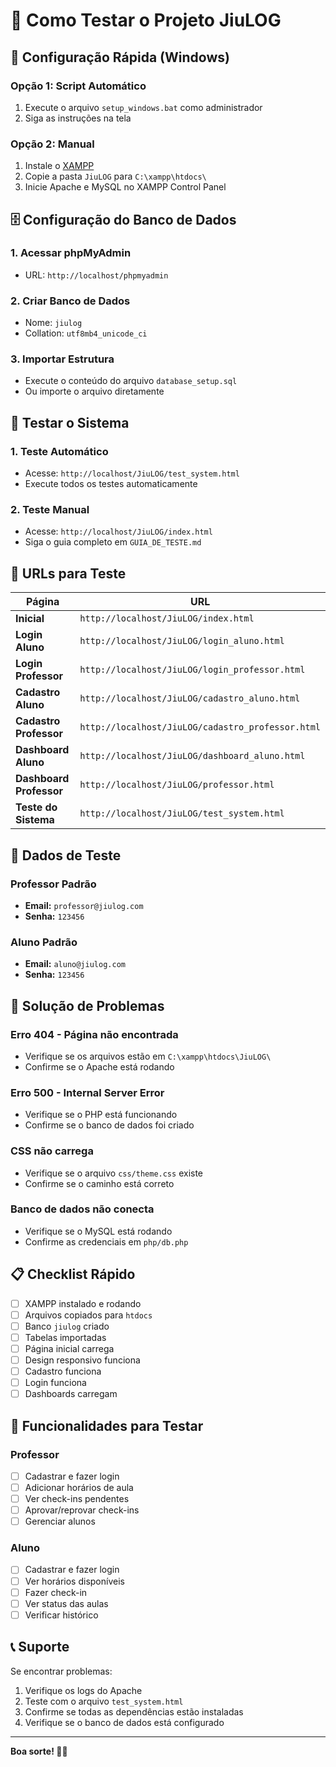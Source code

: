 # 🥋 Como Testar o Projeto JiuLOG

## 🚀 Configuração Rápida (Windows)

### Opção 1: Script Automático
1. Execute o arquivo `setup_windows.bat` como administrador
2. Siga as instruções na tela

### Opção 2: Manual
1. Instale o [XAMPP](https://www.apachefriends.org/pt_br/index.html)
2. Copie a pasta `JiuLOG` para `C:\xampp\htdocs\`
3. Inicie Apache e MySQL no XAMPP Control Panel

## 🗄️ Configuração do Banco de Dados

### 1. Acessar phpMyAdmin
- URL: `http://localhost/phpmyadmin`

### 2. Criar Banco de Dados
- Nome: `jiulog`
- Collation: `utf8mb4_unicode_ci`

### 3. Importar Estrutura
- Execute o conteúdo do arquivo `database_setup.sql`
- Ou importe o arquivo diretamente

## 🧪 Testar o Sistema

### 1. Teste Automático
- Acesse: `http://localhost/JiuLOG/test_system.html`
- Execute todos os testes automaticamente

### 2. Teste Manual
- Acesse: `http://localhost/JiuLOG/index.html`
- Siga o guia completo em `GUIA_DE_TESTE.md`

## 📱 URLs para Teste

| Página | URL |
|--------|-----|
| **Inicial** | `http://localhost/JiuLOG/index.html` |
| **Login Aluno** | `http://localhost/JiuLOG/login_aluno.html` |
| **Login Professor** | `http://localhost/JiuLOG/login_professor.html` |
| **Cadastro Aluno** | `http://localhost/JiuLOG/cadastro_aluno.html` |
| **Cadastro Professor** | `http://localhost/JiuLOG/cadastro_professor.html` |
| **Dashboard Aluno** | `http://localhost/JiuLOG/dashboard_aluno.html` |
| **Dashboard Professor** | `http://localhost/JiuLOG/professor.html` |
| **Teste do Sistema** | `http://localhost/JiuLOG/test_system.html` |

## 👤 Dados de Teste

### Professor Padrão
- **Email:** `professor@jiulog.com`
- **Senha:** `123456`

### Aluno Padrão
- **Email:** `aluno@jiulog.com`
- **Senha:** `123456`

## 🔧 Solução de Problemas

### Erro 404 - Página não encontrada
- Verifique se os arquivos estão em `C:\xampp\htdocs\JiuLOG\`
- Confirme se o Apache está rodando

### Erro 500 - Internal Server Error
- Verifique se o PHP está funcionando
- Confirme se o banco de dados foi criado

### CSS não carrega
- Verifique se o arquivo `css/theme.css` existe
- Confirme se o caminho está correto

### Banco de dados não conecta
- Verifique se o MySQL está rodando
- Confirme as credenciais em `php/db.php`

## 📋 Checklist Rápido

- [ ] XAMPP instalado e rodando
- [ ] Arquivos copiados para `htdocs`
- [ ] Banco `jiulog` criado
- [ ] Tabelas importadas
- [ ] Página inicial carrega
- [ ] Design responsivo funciona
- [ ] Cadastro funciona
- [ ] Login funciona
- [ ] Dashboards carregam

## 🎯 Funcionalidades para Testar

### Professor
- [ ] Cadastrar e fazer login
- [ ] Adicionar horários de aula
- [ ] Ver check-ins pendentes
- [ ] Aprovar/reprovar check-ins
- [ ] Gerenciar alunos

### Aluno
- [ ] Cadastrar e fazer login
- [ ] Ver horários disponíveis
- [ ] Fazer check-in
- [ ] Ver status das aulas
- [ ] Verificar histórico

## 📞 Suporte

Se encontrar problemas:
1. Verifique os logs do Apache
2. Teste com o arquivo `test_system.html`
3. Confirme se todas as dependências estão instaladas
4. Verifique se o banco de dados está configurado

---

**Boa sorte! 🥋✨**
